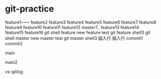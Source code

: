 # git-practice
feature1~~~
feature2
feature3
feature4
feature5
feature6
feature7
feature8
feature9
feature10
feature11
feature12
master7..
feature13
feature14
feature15
feature16
git shell feature
new feature test
git feature shell3
git shell master
new master test
git master shell3
插入行
插入行
commit1
commit2

main

main2

vs-gitlog